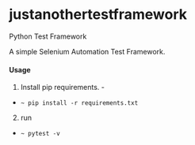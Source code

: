 # justanothertestframework
Python Test Framework

A simple Selenium Automation Test Framework.

#### Usage

1. Install pip requirements. - 
- ```~ pip install -r requirements.txt ```

2. run 
- `~ pytest -v`